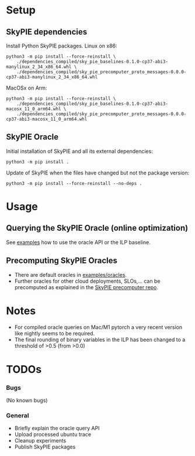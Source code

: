 # Setup

## SkyPIE dependencies
Install Python SkyPIE packages.
Linux on x86:
```
python3 -m pip install --force-reinstall \
    ./dependencies_compiled/sky_pie_baselines-0.1.0-cp37-abi3-manylinux_2_34_x86_64.whl \
    ./dependencies_compiled/sky_pie_precomputer_proto_messages-0.0.0-cp37-abi3-manylinux_2_34_x86_64.whl
```
MacOSx on Arm:
```
python3 -m pip install --force-reinstall \
    ./dependencies_compiled/sky_pie_baselines-0.1.0-cp37-abi3-macosx_11_0_arm64.whl \
    ./dependencies_compiled/sky_pie_precomputer_proto_messages-0.0.0-cp37-abi3-macosx_11_0_arm64.whl
```

## SkyPIE Oracle

Initial installation of SkyPIE and all its external dependencies:
```
python3 -m pip install .
```


Update of SkyPIE when the files have changed but not the package version:
```
python3 -m pip install --force-reinstall --no-deps .
```

# Usage

## Querying the SkyPIE Oracle (online optimization)
See [examples](./examples/simple_skypie_example.py) how to use the oracle API or the ILP baseline.

## Precomputing SkyPIE Oracles

- There are default oracles in [examples/oracles](./examples/oracles/).
- Further oracles for other cloud deployments, SLOs,... can be precomputed as explained in the [SkyPIE precomputer repo](https://github.com/hydro-project/cloud_oracle_precomputer).

# Notes

- For compiled oracle queries on Mac/M1 pytorch a very recent version like nightly seems to be required.
- The final rounding of binary variables in the ILP has been changed to a threshold of >0.5 (from >0.0)

# TODOs

### Bugs
(No known bugs)

### General
- Briefly explain the oracle query API
- Upload processed ubuntu trace
- Cleanup experiments
- Publish SkyPIE packages